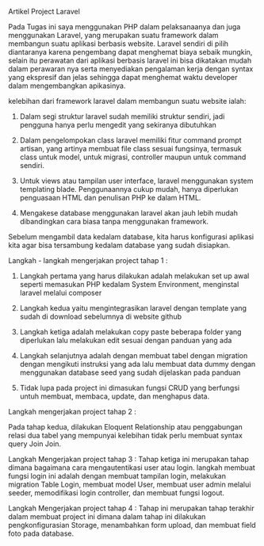 Artikel Project Laravel


Pada Tugas ini saya menggunakan PHP dalam pelaksanaanya dan juga menggunakan Laravel, yang merupakan suatu framework dalam membangun suatu aplikasi berbasis website. Laravel sendiri di pilih diantaranya karena pengembang dapat 
menghemat biaya sebaik mungkin, selain itu perawatan dari aplikasi berbasis laravel 
ini bisa dikatakan mudah dalam perawaran nya serta menyediakan pengalaman kerja dengan
syntax yang ekspresif dan jelas sehingga dapat menghemat waktu developer dalam 
mengembangkan apikasinya.


kelebihan dari framework laravel dalam membangun suatu website ialah:

1. Dalam segi struktur laravel sudah memiliki struktur sendiri, 
jadi pengguna hanya perlu mengedit yang sekiranya dibutuhkan
2. Dalam pengelompokan class laravel memiliki fitur command prompt artisan, 
yang artinya membuat file class sesuai fungsinya, termasuk class 
untuk model, untuk migrasi, controller maupun untuk command sendiri.

3. Untuk views atau tampilan user interface, laravel menggunakan system 
templating  blade. Penggunaannya cukup mudah, hanya diperlukan penguasaan
 HTML dan penulisan PHP ke dalam HTML.

4. Mengakese database menggunakan laravel akan jauh lebih mudah dibandingkan 
cara  biasa tanpa menggunakan framework. 

Sebelum mengambil data kedalam database, 
kita harus konfigurasi aplikasi kita agar bisa tersambung kedalam database yang 
sudah disiapkan.

Langkah - langkah mengerjakan project tahap 1 :


1. Langkah pertama yang harus dilakukan adalah melakukan set up awal seperti
 memasukan PHP kedalam System Environment, menginstal laravel melalui composer

2. Langkah kedua yaitu mengintegrasikan laravel dengan template yang sudah di 
download sebelumnya di website github

3. Langkah ketiga adalah melakukan copy paste beberapa folder yang diperlukan 
lalu melakukan edit sesuai dengan panduan yang ada

4. Langkah selanjutnya adalah dengan membuat tabel dengan migration dengan mengikuti 
instruksi yang ada lalu membuat data dummy dengan menggunakan database seed yang sudah 
dijelaskan pada panduan

5. Tidak lupa pada project ini dimasukan fungsi CRUD yang berfungsi untuh membuat, membaca, 
update, dan menghapus data.



Langkah mengerjakan project tahap 2 :

Pada tahap kedua, dilakukan Eloquent Relationship atau penggabungan relasi dua tabel yang 
mempunyai kelebihan tidak perlu membuat syntax query Join Join.


Langkah Mengerjakan project tahap 3 : Tahap ketiga ini merupakan tahap dimana bagaimana cara mengautentikasi user atau login.
langkah membuat fungsi login ini adalah dengan membuat tampilan login, melakukan migration 
Table Login, membuat model User, membuat user admin melalui seeder, memodifikasi login controller,
dan membuat fungsi logout.



Langkah Mengerjakan project tahap 4 :
Tahap ini merupakan tahap terakhir dalam membuat project ini dimana dalam tahap ini dilakukan 
pengkonfigurasian Storage, menambahkan form upload, dan membuat field foto pada database.

